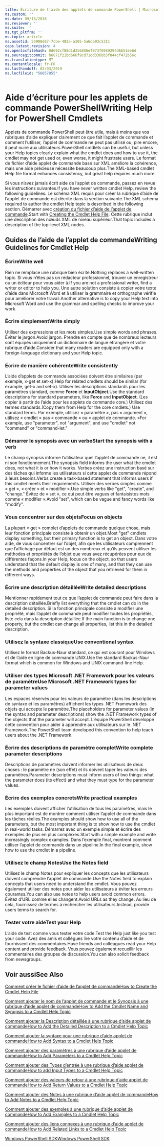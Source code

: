 ```yaml
---
title: Écriture de l’aide des applets de commande PowerShell | Microsoft Docs
ms.custom: ''
ms.date: 09/13/2016
ms.reviewer: ''
ms.suite: ''
ms.tgt_pltfrm: ''
ms.topic: article
ms.assetid: 55908d67-7cbe-482a-a105-5a6da93c5311
caps.latest.revision: 4
ms.openlocfilehash: 8d692cf88d1d356886ef973f0989294d6b51ee6d
ms.sourcegitcommit: b6871f21bd666f9cd71dd336bb3f844cf472b56c
ms.translationtype: MT
ms.contentlocale: fr-FR
ms.lasthandoff: 02/03/2019
ms.locfileid: "56857855"
---
```

# <a name="writing-help-for-powershell-cmdlets"></a><span data-ttu-id="e2358-102">Aide d’écriture pour les applets de commande PowerShell</span><span class="sxs-lookup"><span data-stu-id="e2358-102">Writing Help for PowerShell Cmdlets</span></span>

<span data-ttu-id="e2358-103">Applets de commande PowerShell peut être utile, mais à moins que vos rubriques d’aide expliquer clairement ce que fait l’applet de commande et comment l’utiliser, l’applet de commande ne peut pas utilisé ou, pire encore, il peut nuire aux utilisateurs.</span><span class="sxs-lookup"><span data-stu-id="e2358-103">PowerShell cmdlets can be useful, but unless your Help topics clearly explain what the cmdlet does and how to use it, the cmdlet may not get used or, even worse, it might frustrate users.</span></span>
<span data-ttu-id="e2358-104">Le format de fichier d’aide applet de commande basé sur XML améliore la cohérence, mais une aide précieuse nécessite beaucoup plus.</span><span class="sxs-lookup"><span data-stu-id="e2358-104">The XML-based cmdlet Help file format enhances consistency, but great help requires much more.</span></span>

<span data-ttu-id="e2358-105">Si vous n’avez jamais écrit aide de l’applet de commande, passez en revue les instructions suivantes.</span><span class="sxs-lookup"><span data-stu-id="e2358-105">If you have never written cmdlet Help, review the following guidelines.</span></span>
<span data-ttu-id="e2358-106">Le schéma XML requis pour créer la rubrique d’aide de l’applet de commande est décrite dans la section suivante.</span><span class="sxs-lookup"><span data-stu-id="e2358-106">The XML schema required to author the cmdlet Help topic is described in the following section.</span></span>
<span data-ttu-id="e2358-107">Démarrer avec [création du fichier d’aide de l’applet de commande](./how-to-create-the-cmdlet-help-file.md).</span><span class="sxs-lookup"><span data-stu-id="e2358-107">Start with [Creating the Cmdlet Help File](./how-to-create-the-cmdlet-help-file.md).</span></span>
<span data-ttu-id="e2358-108">Cette rubrique inclut une description des nœuds XML de niveau supérieur.</span><span class="sxs-lookup"><span data-stu-id="e2358-108">That topic includes a description of the top-level XML nodes.</span></span>

## <a name="writing-guidelines-for-cmdlet-help"></a><span data-ttu-id="e2358-109">Guides de l’aide de l’applet de commande</span><span class="sxs-lookup"><span data-stu-id="e2358-109">Writing Guidelines for Cmdlet Help</span></span>

### <a name="write-well"></a><span data-ttu-id="e2358-110">Écrire</span><span class="sxs-lookup"><span data-stu-id="e2358-110">Write well</span></span>
<span data-ttu-id="e2358-111">Rien ne remplace une rubrique bien écrite.</span><span class="sxs-lookup"><span data-stu-id="e2358-111">Nothing replaces a well-written topic.</span></span>
<span data-ttu-id="e2358-112">Si vous n’êtes pas un rédacteur professionnel, trouver un enregistreur ou un éditeur pour vous aider à.</span><span class="sxs-lookup"><span data-stu-id="e2358-112">If you are not a professional writer, find a writer or editor to help you.</span></span>
<span data-ttu-id="e2358-113">Une autre solution consiste à copier votre texte d’aide dans Microsoft Word et à utiliser la grammaire et orthographe vérifie pour améliorer votre travail.</span><span class="sxs-lookup"><span data-stu-id="e2358-113">Another alternative is to copy your Help text into Microsoft Word and use the grammar and spelling checks to improve your work.</span></span>

### <a name="write-simply"></a><span data-ttu-id="e2358-114">Écrire simplement</span><span class="sxs-lookup"><span data-stu-id="e2358-114">Write simply</span></span>
<span data-ttu-id="e2358-115">Utiliser des expressions et les mots simples.</span><span class="sxs-lookup"><span data-stu-id="e2358-115">Use simple words and phrases.</span></span>
<span data-ttu-id="e2358-116">Éviter le jargon.</span><span class="sxs-lookup"><span data-stu-id="e2358-116">Avoid jargon.</span></span>
<span data-ttu-id="e2358-117">Prendre en compte que de nombreux lecteurs sont équipés uniquement un dictionnaire de langue étrangère et votre rubrique d’aide.</span><span class="sxs-lookup"><span data-stu-id="e2358-117">Consider that many readers are equipped only with a foreign-language dictionary and your Help topic.</span></span>

### <a name="write-consistently"></a><span data-ttu-id="e2358-118">Écrire de manière cohérente</span><span class="sxs-lookup"><span data-stu-id="e2358-118">Write consistently</span></span>
<span data-ttu-id="e2358-119">L’aide d’applets de commande associées doivent être similaires (par exemple, x-get et set-x).</span><span class="sxs-lookup"><span data-stu-id="e2358-119">Help for related cmdlets should be similar (for example, get-x and set-x).</span></span>
<span data-ttu-id="e2358-120">Utiliser les descriptions standards pour les paramètres standard, comme **Force** et **InputObject**.</span><span class="sxs-lookup"><span data-stu-id="e2358-120">Use the standard descriptions for standard parameters, like **Force** and **InputObject**.</span></span>
<span data-ttu-id="e2358-121">(Les copier à partir de l’aide pour les applets de commande core.) Utilisez des termes standards.</span><span class="sxs-lookup"><span data-stu-id="e2358-121">(Copy them from Help for the core cmdlets.) Use standard terms.</span></span>
<span data-ttu-id="e2358-122">Par exemple, utilisez « paramètre », pas « argument », utilisez « cmdlet » pas « commande » ou « applet de commande. »</span><span class="sxs-lookup"><span data-stu-id="e2358-122">For example, use "parameter", not "argument", and use "cmdlet" not "command" or "command-let."</span></span>

### <a name="start-the-synopsis-with-a-verb"></a><span data-ttu-id="e2358-123">Démarrer le synopsis avec un verbe</span><span class="sxs-lookup"><span data-stu-id="e2358-123">Start the synopsis with a verb</span></span>
<span data-ttu-id="e2358-124">Le champ synopsis informe l’utilisateur quel l’applet de commande ne, il est ni son fonctionnement.</span><span class="sxs-lookup"><span data-stu-id="e2358-124">The synopsis field informs the user what the cmdlet does, not what it is or how it works.</span></span>
<span data-ttu-id="e2358-125">Verbes créez une instruction basé sur des tâches qui informe les utilisateurs si cette applet de commande répond à leurs besoins.</span><span class="sxs-lookup"><span data-stu-id="e2358-125">Verbs create a task-based statement that informs users if this cmdlet meets their requirements.</span></span>
<span data-ttu-id="e2358-126">Utiliser des verbes simples comme « get », « créer » et « modifier ».</span><span class="sxs-lookup"><span data-stu-id="e2358-126">Use simple verbs like "get", "create", and "change."</span></span>
<span data-ttu-id="e2358-127">Évitez de « set », ce qui peut être vagues et fantaisistes mots comme « modifier ».</span><span class="sxs-lookup"><span data-stu-id="e2358-127">Avoid "set", which can be vague and fancy words like "modify".</span></span>

### <a name="focus-on-objects"></a><span data-ttu-id="e2358-128">Vous concentrer sur des objets</span><span class="sxs-lookup"><span data-stu-id="e2358-128">Focus on objects</span></span>
<span data-ttu-id="e2358-129">La plupart « get » complet d’applets de commande quelque chose, mais leur fonction principale consiste à obtenir un objet.</span><span class="sxs-lookup"><span data-stu-id="e2358-129">Most "get" cmdlets display something, but their primary function is to get an object.</span></span>
<span data-ttu-id="e2358-130">Dans votre aide, de vous concentrer sur l’objet, afin que les utilisateurs comprennent que l’affichage par défaut est un des nombreux et qu’ils peuvent utiliser les méthodes et propriétés de l’objet que vous avez récupérées pour eux de différentes façons.</span><span class="sxs-lookup"><span data-stu-id="e2358-130">In your Help, focus on the object, so that users understand that the default display is one of many, and that they can use the methods and properties of the object that you retrieved for them in different ways.</span></span>

### <a name="write-detailed-descriptions"></a><span data-ttu-id="e2358-131">Écrire une description détaillée</span><span class="sxs-lookup"><span data-stu-id="e2358-131">Write detailed descriptions</span></span>
<span data-ttu-id="e2358-132">Mentionner rapidement tout ce que l’applet de commande peut faire dans la description détaillée.</span><span class="sxs-lookup"><span data-stu-id="e2358-132">Briefly list everything that the cmdlet can do in the detailed description.</span></span>
<span data-ttu-id="e2358-133">Si la fonction principale consiste à modifier une propriété, mais l’applet de commande peut modifier toutes les propriétés, liste cela dans la description détaillée.</span><span class="sxs-lookup"><span data-stu-id="e2358-133">If the main function is to change one property, but the cmdlet can change all properties, list this in the detailed description.</span></span>

### <a name="use-conventional-syntax"></a><span data-ttu-id="e2358-134">Utilisez la syntaxe classique</span><span class="sxs-lookup"><span data-stu-id="e2358-134">Use conventional syntax</span></span>
<span data-ttu-id="e2358-135">Utilisez le format Backus-Naur standard, ce qui est courant pour Windows et de l’aide en ligne de commande UNIX.</span><span class="sxs-lookup"><span data-stu-id="e2358-135">Use the standard Backus-Naur format which is common for Windows and UNIX command-line Help.</span></span>

### <a name="use-microsoft-net-framework-types-for-parameter-values"></a><span data-ttu-id="e2358-136">Utiliser des types Microsoft .NET Framework pour les valeurs de paramètre</span><span class="sxs-lookup"><span data-stu-id="e2358-136">Use Microsoft .NET Framework types for parameter values</span></span>
<span data-ttu-id="e2358-137">Les espaces réservés pour les valeurs de paramètre (dans les descriptions de syntaxe et les paramètres) affichent les types .NET Framework des objets qui accepte le paramètre.</span><span class="sxs-lookup"><span data-stu-id="e2358-137">The placeholders for parameter values (in the syntax and parameter descriptions) show the .NET Framework types of the objects that the parameter will accept.</span></span>
<span data-ttu-id="e2358-138">L’équipe PowerShell développé cette convention pour aider à apprendre aux utilisateurs sur le .NET Framework.</span><span class="sxs-lookup"><span data-stu-id="e2358-138">The PowerShell team developed this convention to help teach users about the .NET Framework.</span></span>

### <a name="write-complete-parameter-descriptions"></a><span data-ttu-id="e2358-139">Écrire des descriptions de paramètre complet</span><span class="sxs-lookup"><span data-stu-id="e2358-139">Write complete parameter descriptions</span></span>
<span data-ttu-id="e2358-140">Descriptions de paramètres doivent informer les utilisateurs de deux choses : le paramètre ne (son effet) et ils doivent taper les valeurs des paramètres.</span><span class="sxs-lookup"><span data-stu-id="e2358-140">Parameter descriptions must inform users of two things: what the parameter does (its effect) and what they must type for the parameter values.</span></span>

### <a name="write-practical-examples"></a><span data-ttu-id="e2358-141">Écrire des exemples concrets</span><span class="sxs-lookup"><span data-stu-id="e2358-141">Write practical examples</span></span>
<span data-ttu-id="e2358-142">Les exemples doivent afficher l’utilisation de tous les paramètres, mais le plus important est de montrer comment utiliser l’applet de commande dans les tâches réelles.</span><span class="sxs-lookup"><span data-stu-id="e2358-142">The examples should show how to use all of the parameters, but the most important thing is to show how to use the cmdlet in real-world tasks.</span></span>
<span data-ttu-id="e2358-143">Démarrez avec un exemple simple et écrire des exemples de plus en plus complexes.</span><span class="sxs-lookup"><span data-stu-id="e2358-143">Start with a simple example and write increasingly complex examples.</span></span>
<span data-ttu-id="e2358-144">Dans l’exemple final, montrent comment utiliser l’applet de commande dans un pipeline.</span><span class="sxs-lookup"><span data-stu-id="e2358-144">In the final example, show how to use the cmdlet in a pipeline.</span></span>

### <a name="use-the-notes-field"></a><span data-ttu-id="e2358-145">Utilisez le champ Notes</span><span class="sxs-lookup"><span data-stu-id="e2358-145">Use the Notes field</span></span>
<span data-ttu-id="e2358-146">Utilisez le champ Notes pour expliquer les concepts que les utilisateurs doivent comprendre l’applet de commande.</span><span class="sxs-lookup"><span data-stu-id="e2358-146">Use the Notes field to explain concepts that users need to understand the cmdlet.</span></span>
<span data-ttu-id="e2358-147">Vous pouvez également utiliser des notes pour aider les utilisateurs à éviter les erreurs courantes.</span><span class="sxs-lookup"><span data-stu-id="e2358-147">You can also use notes to help users avoid common errors.</span></span>
<span data-ttu-id="e2358-148">Évitez d’URL comme elles changent.</span><span class="sxs-lookup"><span data-stu-id="e2358-148">Avoid URLs as they change.</span></span>
<span data-ttu-id="e2358-149">Au lieu de cela, fournissez de termes à rechercher les utilisateurs.</span><span class="sxs-lookup"><span data-stu-id="e2358-149">Instead, provide users terms to search for.</span></span>

### <a name="test-your-help"></a><span data-ttu-id="e2358-150">Tester votre aide</span><span class="sxs-lookup"><span data-stu-id="e2358-150">Test your Help</span></span>
<span data-ttu-id="e2358-151">L’aide de test comme vous tester votre code.</span><span class="sxs-lookup"><span data-stu-id="e2358-151">Test the Help just like you test your code.</span></span>
<span data-ttu-id="e2358-152">Avez des amis et collègues lire votre contenu d’aide et de fournissent des commentaires.</span><span class="sxs-lookup"><span data-stu-id="e2358-152">Have friends and colleagues read your Help content and provide feedback.</span></span>
<span data-ttu-id="e2358-153">Vous pouvez également recueillir les commentaires des groupes de discussion.</span><span class="sxs-lookup"><span data-stu-id="e2358-153">You can also solicit feedback from newsgroups.</span></span>

## <a name="see-also"></a><span data-ttu-id="e2358-154">Voir aussi</span><span class="sxs-lookup"><span data-stu-id="e2358-154">See Also</span></span>

 [<span data-ttu-id="e2358-155">Comment créer le fichier d’aide de l’applet de commande</span><span class="sxs-lookup"><span data-stu-id="e2358-155">How to Create the Cmdlet Help File</span></span>](./how-to-create-the-cmdlet-help-file.md)

 [<span data-ttu-id="e2358-156">Comment ajouter le nom de l’applet de commande et le Synopsis à une rubrique d’aide applet de commande</span><span class="sxs-lookup"><span data-stu-id="e2358-156">How to Add the Cmdlet Name and Synopsis to a Cmdlet Help Topic</span></span>](./how-to-add-the-cmdlet-name-and-synopsis-to-a-cmdlet-help-topic.md)

 [<span data-ttu-id="e2358-157">Comment ajouter la Description détaillée à une rubrique d’aide applet de commande</span><span class="sxs-lookup"><span data-stu-id="e2358-157">How to Add the Detailed Description to a Cmdlet Help Topic</span></span>](./how-to-add-a-cmdlet-description.md)

 [<span data-ttu-id="e2358-158">Comment ajouter la syntaxe pour une rubrique d’aide applet de commande</span><span class="sxs-lookup"><span data-stu-id="e2358-158">How to Add Syntax to a Cmdlet Help Topic</span></span>](./how-to-add-syntax-to-a-cmdlet-help-topic.md)

 [<span data-ttu-id="e2358-159">Comment ajouter des paramètres à une rubrique d’aide applet de commande</span><span class="sxs-lookup"><span data-stu-id="e2358-159">How to Add Parameters to a Cmdlet Help Topic</span></span>](./how-to-add-parameter-information.md)

 [<span data-ttu-id="e2358-160">Comment ajouter des Types d’entrée à une rubrique d’aide applet de commande</span><span class="sxs-lookup"><span data-stu-id="e2358-160">How to add Input Types to a Cmdlet Help Topic</span></span>](./how-to-add-input-types-to-a-cmdlet-help-topic.md)

 [<span data-ttu-id="e2358-161">Comment ajouter des valeurs de retour à une rubrique d’aide applet de commande</span><span class="sxs-lookup"><span data-stu-id="e2358-161">How to Add Return Values to a Cmdlet Help Topic</span></span>](./how-to-add-return-values-to-a-cmdlet-help-topic.md)

 [<span data-ttu-id="e2358-162">Comment ajouter des Notes à une rubrique d’aide applet de commande</span><span class="sxs-lookup"><span data-stu-id="e2358-162">How to Add Notes to a Cmdlet Help Topic</span></span>](./how-to-add-notes-to-a-cmdlet-help-topic.md)

 [<span data-ttu-id="e2358-163">Comment ajouter des exemples à une rubrique d’aide applet de commande</span><span class="sxs-lookup"><span data-stu-id="e2358-163">How to Add Examples to a Cmdlet Help Topic</span></span>](./how-to-add-examples-to-a-cmdlet-help-topic.md)

 [<span data-ttu-id="e2358-164">Comment ajouter des liens connexes à une rubrique d’aide applet de commande</span><span class="sxs-lookup"><span data-stu-id="e2358-164">How to Add Related Links to a Cmdlet Help Topic</span></span>](./how-to-add-related-links-to-a-cmdlet-help-topic.md)

 [<span data-ttu-id="e2358-165">Windows PowerShell SDK</span><span class="sxs-lookup"><span data-stu-id="e2358-165">Windows PowerShell SDK</span></span>](../windows-powershell-reference.md)